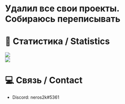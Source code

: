 # Удалил все свои проекты. Собираюсь переписывать

# 📝 Статистика / Statistics
![](https://github-readme-stats.vercel.app/api?username=neros2k&show_icons=true&count_private=true&theme=dark)  
![](https://github-readme-stats.vercel.app/api/top-langs?username=neros2k&count_private=true&theme=dark)
# 💻 Связь / Contact
- Discord: neros2k#5361
